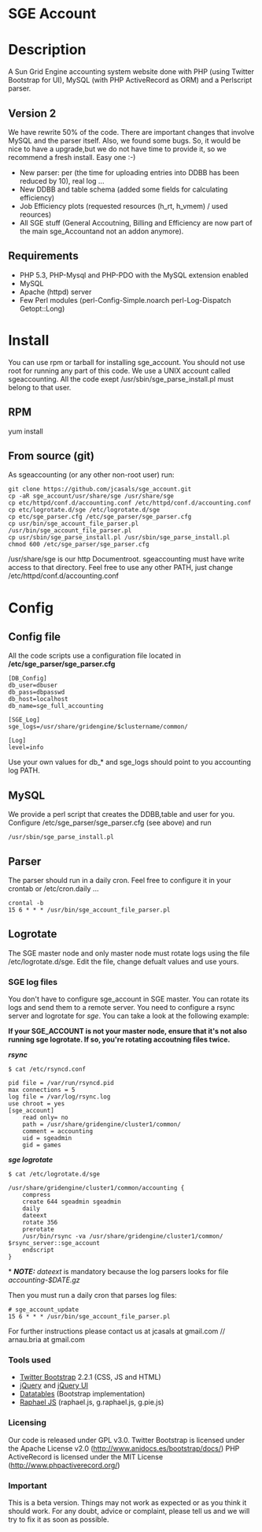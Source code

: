 SGE Account
===========

# Description

A Sun Grid Engine accounting system website done with PHP (using Twitter Bootstrap for UI), MySQL (with PHP ActiveRecord as ORM) and a Perlscript parser.

## Version 2 

We have rewrite 50% of the code. There are important changes that involve MySQL and the parser itself. Also, we found some bugs.
So, it would be nice to have a upgrade,but we do not have time to provide it, so we recommend a fresh install. Easy one :-)

- New parser: per (the time for uploading entries into DDBB has been reduced by 10), real log ...
- New DDBB and table schema (added some fields for calculating efficiency)
- Job Efficiency plots (requested resources (h_rt, h_vmem) / used reources)
- All SGE stuff (General Accoutning, Billing and Efficiency are now part of the main sge_Accountand not an addon anymore).

## Requirements

- PHP 5.3, PHP-Mysql and PHP-PDO with the MySQL extension enabled
- MySQL
- Apache (httpd) server
- Few Perl modules (perl-Config-Simple.noarch perl-Log-Dispatch Getopt::Long)

# Install 

You can use rpm or tarball for installing sge_account.
You should not use root for running any part of this code. We use a UNIX account called sgeaccounting. All the code exept /usr/sbin/sge_parse_install.pl must belong to that user.

## RPM

yum install 

## From source (git)

As sgeaccounting (or any other non-root user) run:

```
git clone https://github.com/jcasals/sge_account.git 
cp -aR sge_account/usr/share/sge /usr/share/sge
cp etc/httpd/conf.d/accounting.conf /etc/httpd/conf.d/accounting.conf
cp etc/logrotate.d/sge /etc/logrotate.d/sge
cp etc/sge_parser.cfg /etc/sge_parser/sge_parser.cfg
cp usr/bin/sge_account_file_parser.pl /usr/bin/sge_account_file_parser.pl
cp usr/sbin/sge_parse_install.pl /usr/sbin/sge_parse_install.pl
chmod 600 /etc/sge_parser/sge_parser.cfg
```

/usr/share/sge is our http Documentroot. sgeaccounting must have write access to that directory. Feel free to use any other PATH, just change /etc/httpd/conf.d/accounting.conf

# Config

## Config file

All the code scripts use  a configuration file located in **/etc/sge_parser/sge_parser.cfg**

```
[DB_Config]
db_user=dbuser
db_pass=dbpasswd
db_host=localhost
db_name=sge_full_accounting

[SGE_Log]
sge_logs=/usr/share/gridengine/$clustername/common/

[Log]
level=info
```

Use your own values for db_* and sge_logs should point to you accounting log PATH.

## MySQL

We provide a perl script that creates the DDBB,table and user for you. Configure /etc/sge_parser/sge_parser.cfg (see above) and run

```
/usr/sbin/sge_parse_install.pl
```

## Parser

The parser should run in a daily cron. Feel free to configure it in your crontab or /etc/cron.daily ...

```
crontal -b
15 6 * * * /usr/bin/sge_account_file_parser.pl
```
## Logrotate

The SGE master node and only master node must rotate logs using the file /etc/logrotate.d/sge. Edit the file, change defualt values and use yours.

### SGE log files

You don't have to configure sge_account in SGE master. You can rotate its logs and send them to a remote server. You need to configure a rsync server and logrotate for *sge*. You can take a look at the following example:

**If your SGE_ACCOUNT is not your master node, ensure that it's not also running sge logrotate. If so, you're rotating accoutning files twice.**

***rsync***
```
$ cat /etc/rsyncd.conf 

pid file = /var/run/rsyncd.pid
max connections = 5
log file = /var/log/rsync.log	
use chroot = yes
[sge_account]
    read only= no
    path = /usr/share/gridengine/cluster1/common/
    comment = accounting
    uid = sgeadmin
    gid = games
```

***sge logrotate***
```
$ cat /etc/logrotate.d/sge

/usr/share/gridengine/cluster1/common/accounting {
    compress
    create 644 sgeadmin sgeadmin 
    daily
    dateext
    rotate 356
    prerotate
    /usr/bin/rsync -va /usr/share/gridengine/cluster1/common/ $rsync_server::sge_account
    endscript
}
```
\* ***NOTE:*** *dateext* is mandatory because the log parsers looks for file *accounting-$DATE.gz*

Then you must run a daily cron that parses log files:
```
# sge_account_update
15 6 * * * /usr/bin/sge_account_file_parser.pl
```

For further instructions please contact us at jcasals at gmail.com // arnau.bria at gmail.com

### Tools used

- [Twitter Bootstrap](http://getbootstrap.com) 2.2.1 (CSS, JS and HTML)
- [jQuery](http://jquery.com) and [jQuery UI](http://jqueryui.com)
- [Datatables](http://datatables.net/blog/Twitter_Bootstrap) (Bootstrap implementation)
- [Raphael JS](http://raphaeljs.com) (raphael.js, g.raphael.js, g.pie.js)

### Licensing

Our code is released under GPL v3.0.
Twitter Bootstrap is licensed under the Apache License v2.0 (http://www.anidocs.es/bootstrap/docs/)
PHP ActiveRecord is licensed under the MIT License (http://www.phpactiverecord.org/)

### Important

This is a beta version. Things may not work as expected or as you think it should work. For any doubt, advice or complaint, please tell us and we will try to fix it as soon as possible.
